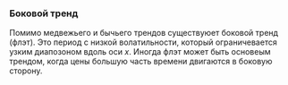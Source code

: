 ### Боковой тренд
Помимо медвежьего и бычьего трендов существуюет боковой тренд (флэт).
Это период с низкой волатильности, который ограничевается узким диапозоном
вдоль оси $x$.
Иногда флэт может быть основеым трендом, когда цены большую часть времени
двигаются в боковую сторону.